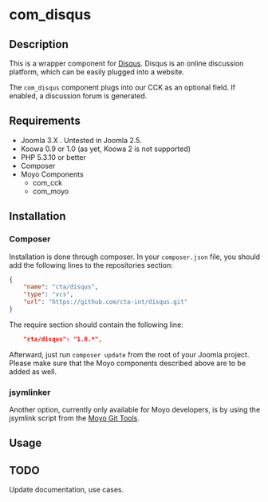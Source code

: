 # com_disqus

## Description

This is a wrapper component for [Disqus](http://disqus.com). Disqus is an online discussion platform, which can be easily plugged into a website.

The `com_disqus` component plugs into our CCK as an optional field. If enabled, a discussion forum is generated.

## Requirements

* Joomla 3.X . Untested in Joomla 2.5.
* Koowa 0.9 or 1.0 (as yet, Koowa 2 is not supported)
* PHP 5.3.10 or better
* Composer
* Moyo Components
    * com_cck
    * com_moyo

## Installation

### Composer

Installation is done through composer. In your `composer.json` file, you should add the following lines to the repositories section:

```json
{
    "name": "cta/disqus",
    "type": "vcs",
    "url": "https://github.com/cta-int/disqus.git"
}
```

The require section should contain the following line:

```json
    "cta/disqus": "1.0.*",
```

Afterward, just run `composer update` from the root of your Joomla project. Please make sure that the Moyo components described above are to be added as well.

### jsymlinker

Another option, currently only available for Moyo developers, is by using the jsymlink script from the [Moyo Git
Tools](https://github.com/derjoachim/moyo-git-tools).

## Usage


## TODO

Update documentation, use cases.
